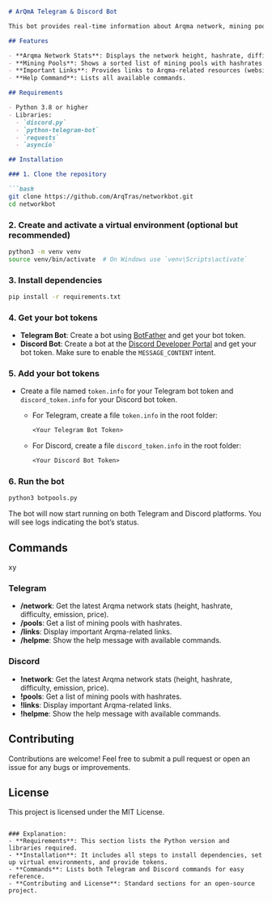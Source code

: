 ```markdown
# ArQmA Telegram & Discord Bot

This bot provides real-time information about Arqma network, mining pools, important links, and price stats. It runs on both Telegram and Discord platforms.

## Features

- **Arqma Network Stats**: Displays the network height, hashrate, difficulty, emission, and price.
- **Mining Pools**: Shows a sorted list of mining pools with hashrates in MH/s or KH/s.
- **Important Links**: Provides links to Arqma-related resources (website, GitHub, wallet, etc.).
- **Help Command**: Lists all available commands.

## Requirements

- Python 3.8 or higher
- Libraries:
  - `discord.py`
  - `python-telegram-bot`
  - `requests`
  - `asyncio`

## Installation

### 1. Clone the repository

```bash
git clone https://github.com/ArqTras/networkbot.git
cd networkbot
```

### 2. Create and activate a virtual environment (optional but recommended)

```bash
python3 -m venv venv
source venv/bin/activate  # On Windows use `venv\Scripts\activate`
```

### 3. Install dependencies

```bash
pip install -r requirements.txt
```

### 4. Get your bot tokens

- **Telegram Bot**: Create a bot using [BotFather](https://core.telegram.org/bots#botfather) and get your bot token.
- **Discord Bot**: Create a bot at the [Discord Developer Portal](https://discord.com/developers/applications) and get your bot token. Make sure to enable the `MESSAGE_CONTENT` intent.

### 5. Add your bot tokens

- Create a file named `token.info` for your Telegram bot token and `discord_token.info` for your Discord bot token.
  
  - For Telegram, create a file `token.info` in the root folder:

    ```txt
    <Your Telegram Bot Token>
    ```

  - For Discord, create a file `discord_token.info` in the root folder:

    ```txt
    <Your Discord Bot Token>
    ```

### 6. Run the bot

```bash
python3 botpools.py
```

The bot will now start running on both Telegram and Discord platforms. You will see logs indicating the bot’s status.

## Commands
xy
### Telegram

- **/network**: Get the latest Arqma network stats (height, hashrate, difficulty, emission, price).
- **/pools**: Get a list of mining pools with hashrates.
- **/links**: Display important Arqma-related links.
- **/helpme**: Show the help message with available commands.

### Discord

- **!network**: Get the latest Arqma network stats (height, hashrate, difficulty, emission, price).
- **!pools**: Get a list of mining pools with hashrates.
- **!links**: Display important Arqma-related links.
- **!helpme**: Show the help message with available commands.

## Contributing

Contributions are welcome! Feel free to submit a pull request or open an issue for any bugs or improvements.

## License

This project is licensed under the MIT License.
```

### Explanation:
- **Requirements**: This section lists the Python version and libraries required.
- **Installation**: It includes all steps to install dependencies, set up virtual environments, and provide tokens.
- **Commands**: Lists both Telegram and Discord commands for easy reference.
- **Contributing and License**: Standard sections for an open-source project.



